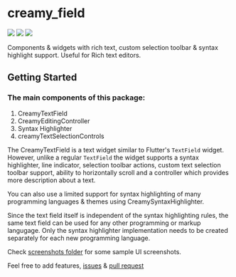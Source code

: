# creamy_field

[![](https://img.shields.io/pub/v/creamy_field)](https://pub.dev/packages/creamy_field)
[![](https://img.shields.io/github/issues/predatorx7/snake_code)](https://github.com/predatorx7/snake_code/issues)
[![](https://github.com/predatorx7/snake_code/workflows/Flutter%20package%20analysis/badge.svg)](https://github.com/predatorx7/snake_code/actions?query=workflow%3A%22Flutter+package+analysis%22)

Components & widgets with rich text, custom selection toolbar & syntax highlight support. Useful for Rich text editors.

## Getting Started

### The main components of this package:

1. CreamyTextField
1. CreamyEditingController
1. Syntax Highlighter
1. creamyTextSelectionControls

The CreamyTextField is a text widget similar to Flutter's `TextField` widget. However, unlike a regular `TextField` the widget supports a syntax highlighter, line indicator, selection toolbar actions, custom text selection toolbar support, ability to horizontally scroll and a controller which provides more description about a text.

You can also use a limited support for syntax highlighting of many programming languages & themes using CreamySyntaxHighlighter.

Since the text field itself is independent of the syntax highlighting rules, the same text field can be used for any other programming or markup langugage.
Only the syntax highlighter implementation needs to be created separately for each new programming language.

Check [screenshots folder](https://github.com/predatorx7/snake_code/tree/master/packages/creamy_field/screenshots) for some sample UI screenshots.

Feel free to add features, [issues](https://github.com/predatorx7/snake_code/issues) & [pull request](https://github.com/predatorx7/snake_code/pulls)
